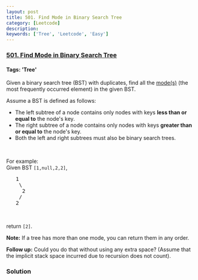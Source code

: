 ```yaml
---
layout: post
title: 501. Find Mode in Binary Search Tree
category: [Leetcode]
description: 
keywords: ['Tree', 'Leetcode', 'Easy']
---
```

### [501. Find Mode in Binary Search Tree](https://leetcode.com/problems/find-mode-in-binary-search-tree)

#### Tags: 'Tree'

<div class="content__u3I1 question-content__JfgR"><div><p>Given a binary search tree (BST) with duplicates, find all the <a href="https://en.wikipedia.org/wiki/Mode_(statistics)" target="_blank">mode(s)</a> (the most frequently occurred element) in the given BST.</p>
<p>Assume a BST is defined as follows:</p>
<ul>
<li>The left subtree of a node contains only nodes with keys <b>less than or equal to</b> the node's key.</li>
<li>The right subtree of a node contains only nodes with keys <b>greater than or equal to</b> the node's key.</li>
<li>Both the left and right subtrees must also be binary search trees.</li>
</ul>
<p> </p>
<p>For example:<br/>
Given BST <code>[1,null,2,2]</code>,</p>
<pre>   1
    \
     2
    /
   2
</pre>
<p> </p>
<p>return <code>[2]</code>.</p>
<p><b>Note:</b> If a tree has more than one mode, you can return them in any order.</p>
<p><b>Follow up:</b> Could you do that without using any extra space? (Assume that the implicit stack space incurred due to recursion does not count).</p>
</div></div>

### Solution
